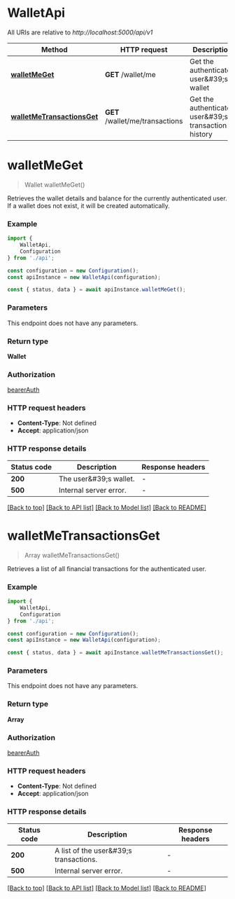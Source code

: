 # WalletApi

All URIs are relative to *http://localhost:5000/api/v1*

|Method | HTTP request | Description|
|------------- | ------------- | -------------|
|[**walletMeGet**](#walletmeget) | **GET** /wallet/me | Get the authenticated user\&#39;s wallet|
|[**walletMeTransactionsGet**](#walletmetransactionsget) | **GET** /wallet/me/transactions | Get the authenticated user\&#39;s transaction history|

# **walletMeGet**
> Wallet walletMeGet()

Retrieves the wallet details and balance for the currently authenticated user. If a wallet does not exist, it will be created automatically.

### Example

```typescript
import {
    WalletApi,
    Configuration
} from './api';

const configuration = new Configuration();
const apiInstance = new WalletApi(configuration);

const { status, data } = await apiInstance.walletMeGet();
```

### Parameters
This endpoint does not have any parameters.


### Return type

**Wallet**

### Authorization

[bearerAuth](../README.md#bearerAuth)

### HTTP request headers

 - **Content-Type**: Not defined
 - **Accept**: application/json


### HTTP response details
| Status code | Description | Response headers |
|-------------|-------------|------------------|
|**200** | The user\&#39;s wallet. |  -  |
|**500** | Internal server error. |  -  |

[[Back to top]](#) [[Back to API list]](../README.md#documentation-for-api-endpoints) [[Back to Model list]](../README.md#documentation-for-models) [[Back to README]](../README.md)

# **walletMeTransactionsGet**
> Array<TransactionWithRelations> walletMeTransactionsGet()

Retrieves a list of all financial transactions for the authenticated user.

### Example

```typescript
import {
    WalletApi,
    Configuration
} from './api';

const configuration = new Configuration();
const apiInstance = new WalletApi(configuration);

const { status, data } = await apiInstance.walletMeTransactionsGet();
```

### Parameters
This endpoint does not have any parameters.


### Return type

**Array<TransactionWithRelations>**

### Authorization

[bearerAuth](../README.md#bearerAuth)

### HTTP request headers

 - **Content-Type**: Not defined
 - **Accept**: application/json


### HTTP response details
| Status code | Description | Response headers |
|-------------|-------------|------------------|
|**200** | A list of the user\&#39;s transactions. |  -  |
|**500** | Internal server error. |  -  |

[[Back to top]](#) [[Back to API list]](../README.md#documentation-for-api-endpoints) [[Back to Model list]](../README.md#documentation-for-models) [[Back to README]](../README.md)

